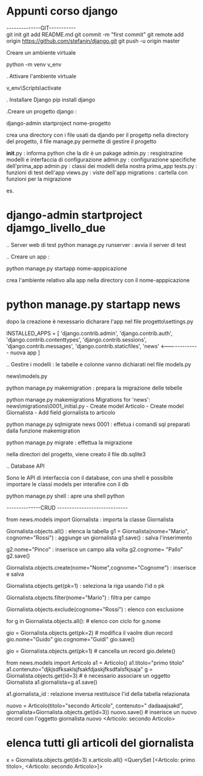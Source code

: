 #  Appunti corso django

--------------GIT-----------  
git init
git add README.md
git commit -m "first commit"
git remote add origin https://github.com/stefanin/django.git
git push -u origin master

Creare un ambiente virtuale 

python -m venv v_env

. Attivare l'ambiente virtuale

v_env\Scripts\activate

. Installare Django
pip install django

.Creare un progetto django :

django-admin startproject nome-progetto

crea una directory con i file usati da djando per il progettp
nella directory del progetto, il file manage.py permette di gestire il progetto

__init__.py :  informa python che la dir è un pakage
admin.py    :  resgistrazine modelli e interfaccia di configurazione
admin.py    :  configurazione specifiche dell'prima_app
admin.py    :  classi dei modelli della nostra prima_app
tests.py    :  funzioni di test dell'app
views.py    :  viste dell'app
migrations  :  cartella con funzioni per la migrazione

es.
# django-admin startproject djamgo_livello_due

.. Server web di test
python manage.py runserver : avvia il server di test

.. Creare un app :

python manage.py startapp nome-apppicazione

crea l'ambiente relativo alla app nella directory con il nome-apppicazione

# python manage.py startapp news

dopo la creazione è nexessario dicharare l'app nel file progetto\settings.py

INSTALLED_APPS = [
    'django.contrib.admin',
    'django.contrib.auth',
    'django.contrib.contenttypes',
    'django.contrib.sessions',
    'django.contrib.messages',
    'django.contrib.staticfiles',
    'news'  <------------- nuova app
]


.. Gestire i modelli :
le tabelle e colonne vanno dichiarati nel file models.py

news\models.py

python manage.py makemigration : prepara la migrazione delle tebelle

python manage.py makemigrations
Migrations for 'news':
  news\migrations\0001_initial.py
    - Create model Articolo
    - Create model Giornalista
    - Add field giornalista to articolo

python manage.py sqlmigrate news 0001 : effetua i comandi sql preparati dalla funzione makemigration

python manage.py migrate : effettua la migrazione

nella directori del progetto, viene creato il file db.sqlite3    


.. Database API

Sono le API di interfaccia con il database, con una shell è possibile importare le classi models per interafire con il db

python manage.py shell : apre una shell python

--------------CRUD -----------------------------

from news.models import Giornalista  : importa la classe Giornalista

Giornalista.objects.all() : elenca la tabella
g1 = Giornalista(nome="Mario", cognome="Rossi") : aggiunge un giornalista
g1.save()                                       : salva l'inserimento

g2.nome="Pinco"   :  inserisce un campo alla volta
g2.cognome= "Pallo"
g2.save()

Giornalista.objects.create(nome="Nome",cognome="Cognome") : inserisce e salva

Giornalista.objects.get(pk=1)  : seleziona la riga usando l'id o pk

Giornalista.objects.filter(nome="Mario") : filtra per campo

Giornalista.objects.exclude(cognome="Rossi") : elenco con esclusione


for g in Giornalista.objects.all():  # elenco con ciclo for
     g.nome

gio = Giornalista.objects.get(pk=2) #  modifica il vaolre diun record
gio.nome="Guido"
gio.cognome="Guidi"
gio.save()

gio = Giornalista.objects.get(pk=1) # cancella un record
gio.delete()

from news.models import Articolo
a1 = Articolo()
a1.titolo="primo titolo"
a1.contenuto="djkjsdfksaklsjfsakfdjaskjfksdfalsfkjsaja"
g = Giornalista.objects.get(id=3) # è necessario associare un oggetto Giornalista
a1.giornalista=g
a1.save()


a1.giornalista_id : relazione inversa restituisce l'id della tabella relazionata

nuovo = Articolo(titolo="secondo Articolo", contenuto=" dadaaajsakd", giornalista=Giornalista.objects.get(id=3))
nuovo.save() # inserisce un nuovo record con l'oggetto giornalista
nuovo
<Articolo: secondo Articolo>

# elenca tutti gli articoli del giornalista 
x = Giornalista.objects.get(id=3)
x.articolo.all()
<QuerySet [<Articolo: primo titolo>, <Articolo: secondo Articolo>]>
 
